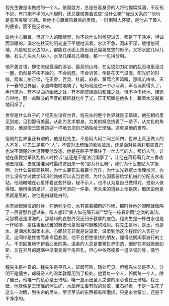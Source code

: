 程先生像是水做成的一个人。依圆就方，总是任着身旁的人将他捏扁揉圆，不反抗不说，有打抱不平的人问起时，还总要微笑着说些“没什么嘛”“我没关系的”“他也是有苦衷嘛”的话。看他小心翼翼陪着笑的表情，一时倒叫人怀疑，是他占了旁人的便宜，而不是反过来。

说他小心翼翼，但这个人的眼睛里，你不论什么时候望进去，都是干干净净、坦诚而温暖的。溪水在秋天的阳光底下平缓地流着，水流不急，河床不深，缓慢悠闲地，凡是站在水边的人，都能在水面上照出自己晃晃悠悠的影子，又把水底几纵几横，石头几块大几块小，水草几棵高几棵矮，都一一见得分明。

他不善言语，即使流经最深的溪谷、最高的山峰，在尖锐如刀如剑的乱石堆里滚过一圈，仍然是不疾不徐的，不会抱怨，不会诉苦。倒是在天气温暖、阳光好的时候，两岸上树正绿，花正香，百灵、杜鹃、麻雀、黄莺合声鸣叫，那叽叽喳喳、天下一春的世界里，水流哗啦啦地响了，轻巧地绕过一个小河湾，声音沉默得久了，再行施为，有不尽曲折幽微之处，有不能按板跟拍和律之处，但不争不抢地、谦逊自得地，那一点暗淡的声音的精粹就化作了光，正正照耀在他头上，跟着水波粼粼地闪烁了。

世界是什么样子的？程先生没有世界，程先生的整个世界就是王琦瑶，他在相机里见到她，见到那份美丽，从此为艺术献身，为美的概念执着了一辈子，从文化的角度说，他是像王国维跳湖一样地去把自己牺牲给王琦瑶。这就是他的世界。

但他的世界里还有别的，他是程先生，不是阿大阿二阿三阿四，世界上真正做人的人不多，程先生是那个“人”，不管对王琦瑶的收收放放，还是面对蒋莉莉那些自己也说不清楚的大道理要他改造，他是在腔子里保住了一丝人气的人。那份人气，让他在国民党军队乱抓人时控诉“这还是不是法治国家了”，让他在蒋莉莉几次三番劝他去挖煤，去支援淮河时最终挤出来一句“那为什么呀”，我们为什么要贴大字报啊，为什么要炼钢铁啊，为什么要花生每亩十万斤，为什么光靠挖土治理淮河，为什么没有学过数学知识的姑娘可以去当老师，为什么国家要给学机械的分配去水电站。他暗暗地在心里怀着这些怀疑，秘不示人，也不认为是自己做得对，或别人做得错。他辨得清是非，这是很可贵的一件事，但未来的道路上全是灰，那灰说他是黑就是黑的，说他是白就是白的。

水有掀起巨浪的时候，在他则少见，水有蒙蒙细雨的时候，那时候他的眼睛就像隔了一层雾那样望过来，叫人想起“美人如花隔云端”“梨花一枝春带雨”之类的说法。可那雾还是清澈的，那精巧的哀愁终究还归于敦厚的底色。程先生是一杯白水也是一杯咖啡，是往事里优雅的舞者也是迟暮时飘散的残灰。程先生是地，是土，也是水，是湖水和温柔本身。心肠软无非就是说温柔，温柔到他这个程度的人实在少见，这同样是性格而非命运悲剧，他不会拒绝借钱的朋友，懂得悲悯闹事游行的工人，不求回报地守护着心爱的美。温柔的人总是要被世界伤透，他好在本就脆弱如斯、又在岁月的磨砺中渐渐变得千疮百孔，但心中依然梗着一道坚韧的骨，像竹子。

程先生是神奇的。程先生是平凡人，软弱可欺，随处可见。但程先生又是圣人，分明不是儒生，却将圣人的温柔敦厚用到了极处。他爱每一个人，怜悯每一个人，除了自己。他唯一的私心是王琦瑶，唯一显示出圣人之道的用心也在王琦瑶。程士砥，他就像是王琦瑶的伴生矿，水晶伴生着有瑕的翡翠，宝石好看，于是一生花了这么一次眼，到生命的尽头，至坚至洁的东西都有所磨损，只是未曾蒙尘，还是干干净净的。

